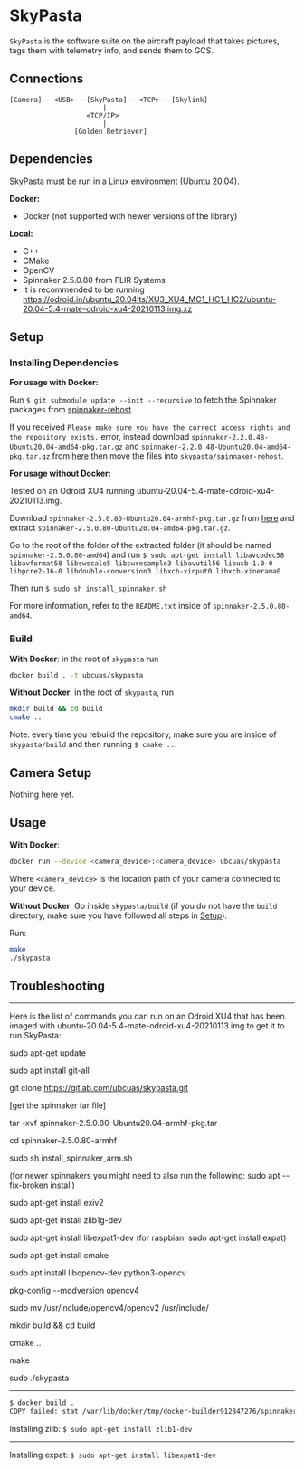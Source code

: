 # SkyPasta

`SkyPasta` is the software suite on the aircraft payload that takes pictures, tags them with telemetry info, and sends them to GCS.

## Connections

```
[Camera]---<USB>---[SkyPasta]---<TCP>---[Skylink]
                       |
                   <TCP/IP>
                       |
                [Golden Retriever]
```

## Dependencies

SkyPasta must be run in a Linux environment (Ubuntu 20.04).

**Docker:**

- Docker (not supported with newer versions of the library)

**Local:**

- C++
- CMake
- OpenCV
- Spinnaker 2.5.0.80 from FLIR Systems
- It is recommended to be running https://odroid.in/ubuntu_20.04lts/XU3_XU4_MC1_HC1_HC2/ubuntu-20.04-5.4-mate-odroid-xu4-20210113.img.xz

## Setup

### Installing Dependencies

**For usage with Docker:**

Run `$ git submodule update --init --recursive` to fetch the Spinnaker packages from [spinnaker-rehost](https://gitlab.com/ubcuas/spinnaker-rehost/-/tree/43b03e4437f86cd919c6eb5ab4fac07eefca06b8).

If you received `Please make sure you have the correct access rights and the repository exists.` error, instead download `spinnaker-2.2.0.48-Ubuntu20.04-amd64-pkg.tar.gz` and `spinnaker-2.2.0.48-Ubuntu20.04-amd64-pkg.tar.gz` from [here](https://meta.box.lenovo.com/v/link/view/a1995795ffba47dbbe45771477319cc3) then move the files into `skypasta/spinnaker-rehost`.

**For usage without Docker:**

Tested on an Odroid XU4 running ubuntu-20.04-5.4-mate-odroid-xu4-20210113.img.

Download `spinnaker-2.5.0.80-Ubuntu20.04-armhf-pkg.tar.gz` from [here](https://meta.box.lenovo.com/v/link/view/a1995795ffba47dbbe45771477319cc3) and extract `spinnaker-2.5.0.80-Ubuntu20.04-amd64-pkg.tar.gz`.

Go to the root of the folder of the extracted folder (it should be named `spinnaker-2.5.0.80-amd64`) and run `$ sudo apt-get install libavcodec58 libavformat58 libswscale5 libswresample3 libavutil56 libusb-1.0-0 libpcre2-16-0 libdouble-conversion3 libxcb-xinput0 libxcb-xinerama0`

Then run `$ sudo sh install_spinnaker.sh`

For more information, refer to the `README.txt` inside of `spinnaker-2.5.0.80-amd64`.

### Build

**With Docker**: in the root of `skypasta` run

```bash
docker build . -t ubcuas/skypasta
```

**Without Docker**: in the root of `skypasta`, run

```bash
mkdir build && cd build
cmake ..
```

Note: every time you rebuild the repository, make sure you are inside of `skypasta/build` and then running `$ cmake ..`.

## Camera Setup

Nothing here yet.

## Usage

**With Docker**: 

```bash
docker run --device <camera_device>:<camera_device> ubcuas/skypasta
```
Where `<camera_device>` is the location path of your camera connected to your device.

**Without Docker**: Go inside `skypasta/build` (if you do not have the `build` directory, make sure you have followed all steps in [Setup](#Setup)).

Run:

```bash
make
./skypasta
```

## Troubleshooting

---
Here is the list of commands you can run on an Odroid XU4 that has been imaged with ubuntu-20.04-5.4-mate-odroid-xu4-20210113.img to get it to run SkyPasta:

sudo apt-get update

sudo apt install git-all

git clone https://gitlab.com/ubcuas/skypasta.git

[get the spinnaker tar file]

tar -xvf spinnaker-2.5.0.80-Ubuntu20.04-armhf-pkg.tar

cd spinnaker-2.5.0.80-armhf

sudo sh install_spinnaker_arm.sh

(for newer spinnakers you might need to also run the following: sudo apt --fix-broken install)

sudo apt-get install exiv2

sudo apt-get install zlib1g-dev

sudo apt-get install libexpat1-dev (for raspbian: sudo apt-get install expat)

sudo apt-get install cmake

sudo apt install libopencv-dev python3-opencv

pkg-config --modversion opencv4

sudo mv /usr/include/opencv4/opencv2 /usr/include/

mkdir build && cd build 

cmake .. 

make 

sudo ./skypasta 

---

```bash
$ docker build .
COPY failed: stat /var/lib/docker/tmp/docker-builder912847276/spinnaker-rehost/spinnaker-2.5.0.80-Ubuntu20.04-amd64-pkg.tar.gz: no such file or directory
```

Installing zlib:
`$ sudo apt-get install zlib1-dev`

---

Installing expat:
`$ sudo apt-get install libexpat1-dev`

